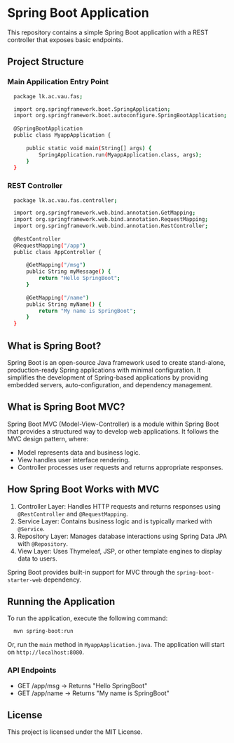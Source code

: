 # Spring Boot Application
This repository contains a simple Spring Boot application with a REST controller that exposes basic endpoints.

## Project Structure 
### Main Appilication Entry Point 
```bash
  package lk.ac.vau.fas;

  import org.springframework.boot.SpringApplication;
  import org.springframework.boot.autoconfigure.SpringBootApplication;
  
  @SpringBootApplication
  public class MyappApplication {
  
      public static void main(String[] args) {
          SpringApplication.run(MyappApplication.class, args);
      }
  }
```
### REST Controller
```bash
  package lk.ac.vau.fas.controller;

  import org.springframework.web.bind.annotation.GetMapping;
  import org.springframework.web.bind.annotation.RequestMapping;
  import org.springframework.web.bind.annotation.RestController;
  
  @RestController
  @RequestMapping("/app")
  public class AppController {
      
      @GetMapping("/msg")
      public String myMessage() {
          return "Hello SpringBoot";
      }
      
      @GetMapping("/name")
      public String myName() {
          return "My name is SpringBoot";
      }
  }
```
## What is Spring Boot?
Spring Boot is an open-source Java framework used to create stand-alone, production-ready Spring applications with minimal configuration. It simplifies the development of Spring-based applications by providing embedded servers, auto-configuration, and dependency management.

## What is Spring Boot MVC?

Spring Boot MVC (Model-View-Controller) is a module within Spring Boot that provides a structured way to develop web applications. It follows the MVC design pattern, where:

* Model represents data and business logic.
* View handles user interface rendering.
* Controller processes user requests and returns appropriate responses.

## How Spring Boot Works with MVC

1. Controller Layer: Handles HTTP requests and returns responses using `@RestController` and `@RequestMapping`.
2. Service Layer: Contains business logic and is typically marked with `@Service`.
3. Repository Layer: Manages database interactions using Spring Data JPA with `@Repository`.
4. View Layer: Uses Thymeleaf, JSP, or other template engines to display data to users.

Spring Boot provides built-in support for MVC through the `spring-boot-starter-web` dependency.

## Running the Application
To run the application, execute the following command:
```bash
  mvn spring-boot:run
```
Or, run the `main` method in `MyappApplication.java`.
The application will start on `http://localhost:8080`.

### API Endpoints

* GET /app/msg → Returns "Hello SpringBoot"
* GET /app/name → Returns "My name is SpringBoot"

## License
This project is licensed under the MIT License.

